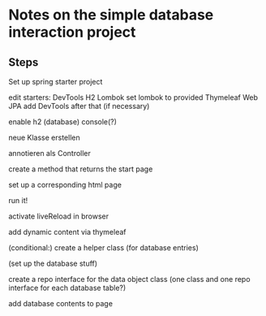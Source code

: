 # Notes on the simple database interaction project

## Steps

Set up spring starter project

edit starters:
DevTools
H2
Lombok
set lombok to <scope>provided</scope>
Thymeleaf
Web
JPA
add DevTools after that (if necessary)

enable h2 (database) console(?)

neue Klasse erstellen

annotieren als Controller

create a method that returns the start page

set up a corresponding html page

run it!

activate liveReload in browser

add dynamic content via thymeleaf

(conditional:) create a helper class (for database entries)

(set up the database stuff)

create a repo interface for the data object class
(one class and one repo interface for each database table?)

add database contents to page

